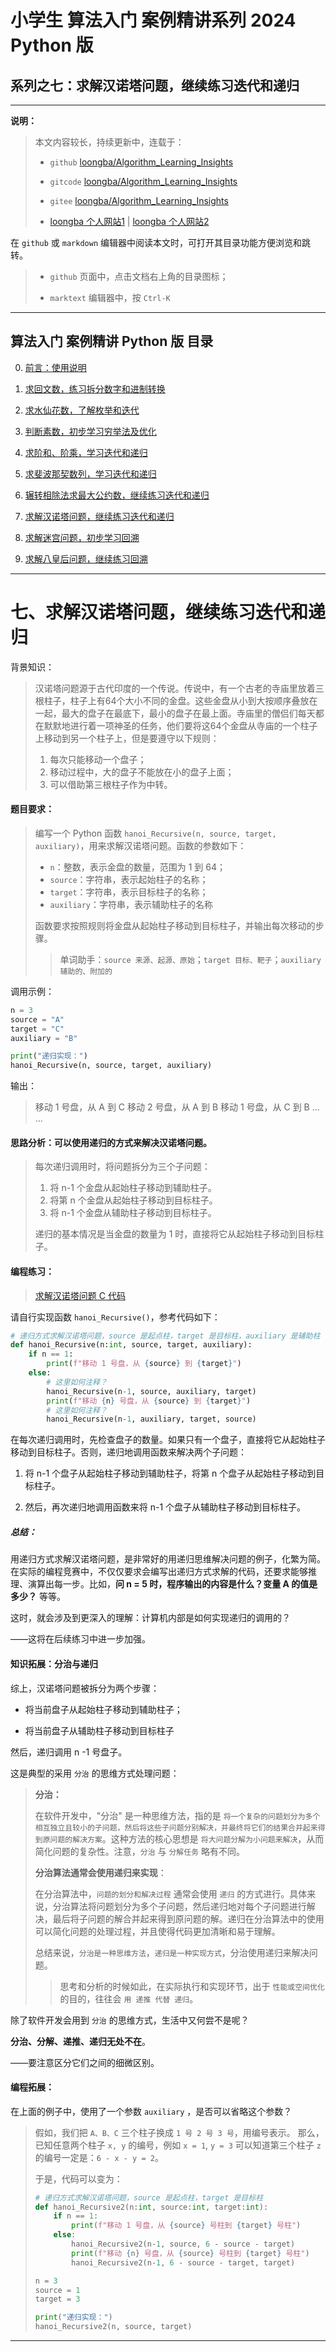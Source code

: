 # 小学生 算法入门 案例精讲系列 2024 Python 版

## 系列之七：求解汉诺塔问题，继续练习迭代和递归

---

**说明：**

> 本文内容较长，持续更新中，连载于：
> 
> - `github` [loongba/Algorithm_Learning_Insights](https://github.com/LoongBa/Algorithm_Learning_Insights)
> 
> - `gitcode` [loongba/Algorithm_Learning_Insights](https://gitcode.com/LoongBa/Algorithm_Learning_Insights)
> 
> - `gitee` [loongba/Algorithm_Learning_Insights](https://gitee.com/LoongBa/Algorithm_Learning_Insights)
> 
> - [loongba 个人网站1](https://coffeedrunk.cn) | [loongba 个人网站2](https://loongba.cn)

在 `github` 或 `markdown` 编辑器中阅读本文时，可打开其目录功能方便浏览和跳转。

> - `github` 页面中，点击文档右上角的目录图标；
> 
> - `marktext` 编辑器中，按 `Ctrl-K`

---

## 算法入门 案例精讲 Python 版 目录

0. [前言：使用说明](README.md)

1. [求回文数，练习拆分数字和进制转换](Readme_01.md)

2. [求水仙花数，了解枚举和迭代](Readme_02.md)

3. [判断素数，初步学习穷举法及优化](Readme_03.md)

4. [求阶和、阶乘，学习迭代和递归](Readme_04.md)

5. [求斐波那契数列，学习迭代和递归](Readme_05.md)

6. [辗转相除法求最大公约数，继续练习迭代和递归](Readme_06.md)

7. [求解汉诺塔问题，继续练习迭代和递归](Readme_07.md)

8. [求解迷宫问题，初步学习回溯](Readme_08.md)

9. [求解八皇后问题，继续练习回溯](Readme_09.md)

---

# 七、求解汉诺塔问题，继续练习迭代和递归

背景知识：

> 汉诺塔问题源于古代印度的一个传说。传说中，有一个古老的寺庙里放着三根柱子，柱子上有64个大小不同的金盘。这些金盘从小到大按顺序叠放在一起，最大的盘子在最底下，最小的盘子在最上面。寺庙里的僧侣们每天都在默默地进行着一项神圣的任务，他们要将这64个金盘从寺庙的一个柱子上移动到另一个柱子上，但是要遵守以下规则：
> 
> 1. 每次只能移动一个盘子；
> 2. 移动过程中，大的盘子不能放在小的盘子上面；
> 3. 可以借助第三根柱子作为中转。

#### 题目要求：

> 编写一个 Python 函数 `hanoi_Recursive(n, source, target, auxiliary)`，用来求解汉诺塔问题。函数的参数如下：
> 
> - `n`：整数，表示金盘的数量，范围为 1 到 64；
> - `source`：字符串，表示起始柱子的名称；
> - `target`：字符串，表示目标柱子的名称；
> - `auxiliary`：字符串，表示辅助柱子的名称
> 
> 函数要求按照规则将金盘从起始柱子移动到目标柱子，并输出每次移动的步骤。
> 
> > 单词助手：`source 来源、起源、原始`；`target 目标、靶子`；`auxiliary 辅助的、附加的`

调用示例：

```python
n = 3
source = "A"
target = "C"
auxiliary = "B"

print("递归实现：")
hanoi_Recursive(n, source, target, auxiliary)
```

输出：

> 移动 1 号盘，从 A 到 C
> 移动 2 号盘，从 A 到 B
> 移动 1 号盘，从 C 到 B
> ... ...

#### 思路分析：可以使用递归的方式来解决汉诺塔问题。

> 每次递归调用时，将问题拆分为三个子问题：
> 
> 1. 将 n-1 个金盘从起始柱子移动到辅助柱子。
> 2. 将第 n 个金盘从起始柱子移动到目标柱子。
> 3. 将 n-1 个金盘从辅助柱子移动到目标柱子。
> 
> 递归的基本情况是当金盘的数量为 1 时，直接将它从起始柱子移动到目标柱子。

#### 编程练习：

> [求解汉诺塔问题 C 代码](https://github.com/coffeescholar/C_CPP-Learning/blob/main/%E7%AE%97%E6%B3%95%E5%85%A5%E9%97%A8%E7%BB%83%E4%B9%A0/07_%E6%B1%82%E8%A7%A3%E6%B1%89%E8%AF%BA%E5%A1%94%E9%97%AE%E9%A2%98_%E7%BB%83%E4%B9%A0%E9%80%92%E5%BD%92.c)

请自行实现函数 `hanoi_Recursive()`，参考代码如下：

```python
# 递归方式求解汉诺塔问题，source 是起点柱，target 是目标柱，auxiliary 是辅助柱
def hanoi_Recursive(n:int, source, target, auxiliary):
    if n == 1:
        print(f"移动 1 号盘，从 {source} 到 {target}")
    else:
        # 这里如何注释？
        hanoi_Recursive(n-1, source, auxiliary, target)
        print(f"移动 {n} 号盘，从 {source} 到 {target}")
        # 这里如何注释？
        hanoi_Recursive(n-1, auxiliary, target, source)
```

在每次递归调用时，先检查盘子的数量。如果只有一个盘子，直接将它从起始柱子移动到目标柱子。否则，递归地调用函数来解决两个子问题：

1. 将 n-1 个盘子从起始柱子移动到辅助柱子，将第 n 个盘子从起始柱子移动到目标柱子。

2. 然后，再次递归地调用函数来将 n-1 个盘子从辅助柱子移动到目标柱子。

##### 总结：

用递归方式求解汉诺塔问题，是非常好的用递归思维解决问题的例子，化繁为简。在实际的编程竞赛中，不仅仅要求会编写出递归方式求解的代码，还要求能够推理、演算出每一步。比如，**问 n = 5 时，程序输出的内容是什么？变量 A 的值是多少？** 等等。

这时，就会涉及到更深入的理解：计算机内部是如何实现递归的调用的？

——这将在后续练习中进一步加强。

#### 知识拓展：分治与递归

综上，汉诺塔问题被拆分为两个步骤：

- 将当前盘子从起始柱子移动到辅助柱子；

- 将当前盘子从辅助柱子移动到目标柱子

然后，递归调用 n -1 号盘子。

这是典型的采用 `分治` 的思维方式处理问题：

> **分治：**
> 
> 在软件开发中，"分治" 是一种思维方法，指的是 `将一个复杂的问题划分为多个相互独立且较小的子问题，然后将这些子问题分别解决，并最终将它们的结果合并起来得到原问题的解决方案`。这种方法的核心思想是 `将大问题分解为小问题来解决`，从而简化问题的复杂性。注意，`分治` 与 `分解任务` 略有不同。
> 
> **分治算法通常会使用递归来实现**：
> 
> 在分治算法中，`问题的划分和解决过程` 通常会使用 `递归` 的方式进行。具体来说，分治算法将问题划分为多个子问题，然后递归地对每个子问题进行解决，最后将子问题的解合并起来得到原问题的解。递归在分治算法中的使用可以简化问题的处理过程，并且使得代码更加清晰和易于理解。
> 
> 总结来说，`分治是一种思维方法`，`递归是一种实现方式`，分治使用递归来解决问题。
> 
> > 思考和分析的时候如此，在实际执行和实现环节，出于 `性能或空间优化` 的目的，往往会 `用 递推 代替 递归`。

除了软件开发会用到 `分治` 的思维方式，生活中又何尝不是呢？

**分治、分解、递推、递归无处不在**。

——要注意区分它们之间的细微区别。

#### 编程拓展：

在上面的例子中，使用了一个参数 `auxiliary` ，是否可以省略这个参数？

> 假如，我们把 `A、B、C` 三个柱子换成 `1 号 2 号 3 号`，用编号表示。
> 那么，已知任意两个柱子 `x, y` 的编号，例如 `x = 1`, `y = 3` 可以知道第三个柱子 `z` 的编号一定是：`6 - x - y = 2`。
> 
> 于是，代码可以变为：
> 
> ```python
> # 递归方式求解汉诺塔问题，source 是起点柱，target 是目标柱
> def hanoi_Recursive2(n:int, source:int, target:int):
>     if n == 1:
>         print(f"移动 1 号盘，从 {source} 号柱到 {target} 号柱")
>     else:
>         hanoi_Recursive2(n-1, source, 6 - source - target)
>         print(f"移动 {n} 号盘，从 {source} 号柱到 {target} 号柱")
>         hanoi_Recursive2(n-1, 6 - source - target, target)
> 
> n = 3
> source = 1
> target = 3
> 
> print("递归实现：")
> hanoi_Recursive2(n, source, target)
> ```

---
